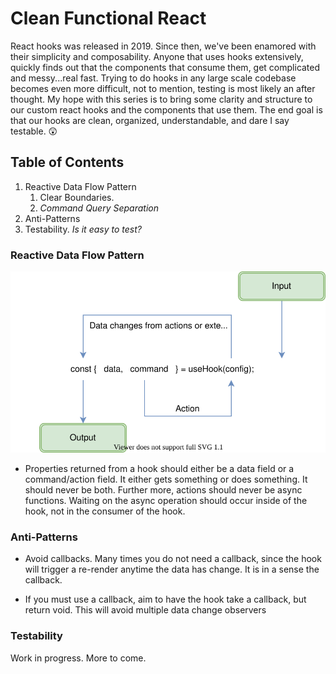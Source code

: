 # Clean Functional React

React hooks was released in 2019.  Since then, we've been enamored with their simplicity and composability. Anyone that uses hooks extensively, quickly finds out that the components that consume them, get complicated and messy...real fast. Trying to do hooks in any large scale codebase becomes even more difficult, not to mention, testing is most likely an after thought. My hope with this series is to bring some clarity and structure to our custom react hooks and the components that use them.  The end goal is that our hooks are clean, organized, understandable, and dare I say testable. 😲

## Table of Contents

1. Reactive Data Flow Pattern
   1. Clear Boundaries.
   2. _Command Query Separation_
2. Anti-Patterns
3. Testability. _Is it easy to test?_

### Reactive Data Flow Pattern

![react hooks data flow diagram](./docs/clean-react-hook.drawio.svg)

- Properties returned from a hook should either be a data field or a command/action field.  It either gets something or does something. It should never be both. Further more, actions should never be async functions.  Waiting on the async operation should occur inside of the hook, not in the consumer of the hook.

### Anti-Patterns

- Avoid callbacks. Many times you do not need a callback, since the hook will trigger a re-render anytime the data has change. It is in a sense the callback.

- If you must use a callback, aim to have the hook take a callback, but return void.  This will avoid multiple data change observers

### Testability

Work in progress. More to come.

